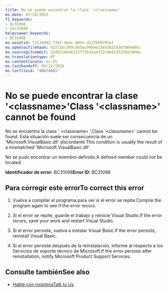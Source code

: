 ```yaml
---
title: No se puede encontrar la clase '<classname>'
ms.date: 07/20/2015
f1_keywords:
- bc31098
- vbc31098
helpviewer_keywords:
- BC31098
ms.assetid: 72528d02-77b7-4b4c-8b9e-d12f666f92ef
ms.openlocfilehash: 93272bc369c5b5ac99b4e33e53b2c93d786948bc
ms.sourcegitcommit: d2db216e46323f73b32ae312c9e4135258e5d68e
ms.translationtype: MT
ms.contentlocale: es-ES
ms.lasthandoff: 09/22/2020
ms.locfileid: "90874681"
---
```

# <a name="class-classname-cannot-be-found"></a><span data-ttu-id="1794c-102">No se puede encontrar la clase '\<classname>'</span><span class="sxs-lookup"><span data-stu-id="1794c-102">Class '\<classname>' cannot be found</span></span>

<span data-ttu-id="1794c-103">No se encuentra la clase ' \<classname> '.</span><span class="sxs-lookup"><span data-stu-id="1794c-103">Class '\<classname>' cannot be found.</span></span> <span data-ttu-id="1794c-104">Esta situación suele ser consecuencia de un 'Microsoft.VisualBasic.dll' discordante.</span><span class="sxs-lookup"><span data-stu-id="1794c-104">This condition is usually the result of a mismatched 'Microsoft.VisualBasic.dll'.</span></span>  
  
 <span data-ttu-id="1794c-105">No se pudo encontrar un miembro definido.</span><span class="sxs-lookup"><span data-stu-id="1794c-105">A defined member could not be located.</span></span>  
  
 <span data-ttu-id="1794c-106">**Identificador de error:** BC31098</span><span class="sxs-lookup"><span data-stu-id="1794c-106">**Error ID:** BC31098</span></span>  
  
## <a name="to-correct-this-error"></a><span data-ttu-id="1794c-107">Para corregir este error</span><span class="sxs-lookup"><span data-stu-id="1794c-107">To correct this error</span></span>  
  
1. <span data-ttu-id="1794c-108">Vuelva a compilar el programa para ver si el error se repite.</span><span class="sxs-lookup"><span data-stu-id="1794c-108">Compile the program again to see if the error recurs.</span></span>  
  
2. <span data-ttu-id="1794c-109">Si el error se repite, guarde el trabajo y reinicie Visual Studio.</span><span class="sxs-lookup"><span data-stu-id="1794c-109">If the error recurs, save your work and restart Visual Studio.</span></span>  
  
3. <span data-ttu-id="1794c-110">Si el error persiste, vuelva a instalar Visual Basic.</span><span class="sxs-lookup"><span data-stu-id="1794c-110">If the error persists, reinstall Visual Basic.</span></span>  
  
4. <span data-ttu-id="1794c-111">Si el error persiste después de la reinstalación, informe al respecto a los Servicios de soporte técnico de Microsoft.</span><span class="sxs-lookup"><span data-stu-id="1794c-111">If the error persists after reinstallation, notify Microsoft Product Support Services.</span></span>  
  
## <a name="see-also"></a><span data-ttu-id="1794c-112">Consulte también</span><span class="sxs-lookup"><span data-stu-id="1794c-112">See also</span></span>

- [<span data-ttu-id="1794c-113">Hable con nosotros</span><span class="sxs-lookup"><span data-stu-id="1794c-113">Talk to Us</span></span>](/visualstudio/ide/feedback-options)
